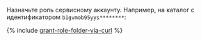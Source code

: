 Назначьте роль сервисному аккаунту. Например, на каталог с идентификатором `b1gvmob95yys********`:

{% include [grant-role-folder-via-curl](grant-role-folder-via-curl.md) %}